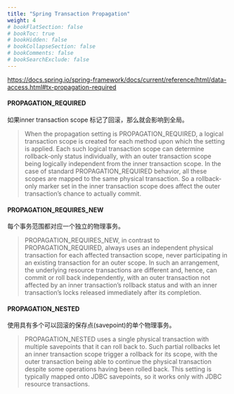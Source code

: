 ```yaml
---
title: "Spring Transaction Propagation"
weight: 4
# bookFlatSection: false
# bookToc: true
# bookHidden: false
# bookCollapseSection: false
# bookComments: false
# bookSearchExclude: false
---
```


https://docs.spring.io/spring-framework/docs/current/reference/html/data-access.html#tx-propagation-required

#### PROPAGATION_REQUIRED
如果inner transaction scope 标记了回滚，那么就会影响到全局。

> When the propagation setting is PROPAGATION_REQUIRED, a logical transaction scope is created for each method upon which the setting is applied. Each such logical transaction scope can determine rollback-only status individually, with an outer transaction scope being logically independent from the inner transaction scope. In the case of standard PROPAGATION_REQUIRED behavior, all these scopes are mapped to the same physical transaction. So a rollback-only marker set in the inner transaction scope does affect the outer transaction’s chance to actually commit.

#### PROPAGATION_REQUIRES_NEW
每个事务范围都对应一个独立的物理事务。
> PROPAGATION_REQUIRES_NEW, in contrast to PROPAGATION_REQUIRED, always uses an independent physical transaction for each affected transaction scope, never participating in an existing transaction for an outer scope. In such an arrangement, the underlying resource transactions are different and, hence, can commit or roll back independently, with an outer transaction not affected by an inner transaction’s rollback status and with an inner transaction’s locks released immediately after its completion.

#### PROPAGATION_NESTED
使用具有多个可以回滚的保存点(savepoint)的单个物理事务。
> PROPAGATION_NESTED uses a single physical transaction with multiple savepoints that it can roll back to. Such partial rollbacks let an inner transaction scope trigger a rollback for its scope, with the outer transaction being able to continue the physical transaction despite some operations having been rolled back. This setting is typically mapped onto JDBC savepoints, so it works only with JDBC resource transactions. 


